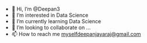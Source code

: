 - 👋 Hi, I’m @Deepan3
- 👀 I’m interested in Data Science
- 🌱 I’m currently learning Data Science
- 💞️ I’m looking to collaborate on ...
- 📫 How to reach me myselfdeepanjayaraj@gmail.com

<!---
Deepan3/Deepan3 is a ✨ special ✨ repository because its `README.md` (this file) appears on your GitHub profile.
You can click the Preview link to take a look at your changes.
--->
